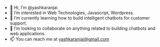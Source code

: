 - 👋 Hi, I’m @yashkaranjai
- 👀 I’m interested in Web Technologies, Javascript, Wordpress.
- 🌱 I’m currently learning how to build intelligent chatbots for customer support.
- 💞️ I’m looking to collaborate on anything related to building chatbots and web applications.
- 📫 You can reach me at yashkaranjai@gmail.com

<!---
yashkaranjai/yashkaranjai is a ✨ special ✨ repository because its `README.md` (this file) appears on your GitHub profile.
You can click the Preview link to take a look at your changes.
--->
